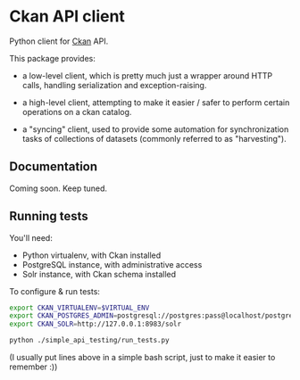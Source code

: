 # Ckan API client

Python client for [Ckan](http://ckan.org) API.

This package provides:

- a low-level client, which is pretty much just a wrapper around
  HTTP calls, handling serialization and exception-raising.

- a high-level client, attempting to make it easier / safer to perform
  certain operations on a ckan catalog.

- a "syncing" client, used to provide some automation for synchronization
  tasks of collections of datasets (commonly referred to as "harvesting").


## Documentation

Coming soon. Keep tuned.


## Running tests

You'll need:

- Python virtualenv, with Ckan installed
- PostgreSQL instance, with administrative access
- Solr instance, with Ckan schema installed

To configure & run tests:


```bash
export CKAN_VIRTUALENV=$VIRTUAL_ENV
export CKAN_POSTGRES_ADMIN=postgresql://postgres:pass@localhost/postgres
export CKAN_SOLR=http://127.0.0.1:8983/solr

python ./simple_api_testing/run_tests.py
```

(I usually put lines above in a simple bash script, just to make it
easier to remember :))

